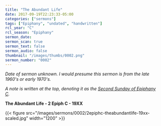 ```yaml
---
title: "The Abundant Life"
date: 2017-09-19T22:23:33-05:00
categories: ["sermons"]
tags: ["Epiphany", "undated", "handwritten"]
rcl_year: "C"
rcl_season: "Epiphany"
sermon_date:
sermon_scan: true
sermon_text: false
sermon_audio: false
thumbnail: "/images/thumbs/0002.png"
sermon_number: "0002"
---
```

_Date of sermon unknown. I would presume this sermon is from the late 1960's or early 1970's._

<!--more-->

_A note is written at the top, denoting it as the [Second Sunday of Epiphany C](http://lectionary.library.vanderbilt.edu/texts.php?id=108)._

**The Abundant Life - 2 Epiph C - 19XX**

{{< figure src="/images/sermons/0002/2epiphc-theabundantlife-19xx-scaled.jpg" width="1200" >}}
